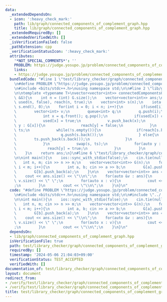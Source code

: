 ```yaml
---
data:
  _extendedDependsOn:
  - icon: ':heavy_check_mark:'
    path: lib/graph/connected_components_of_complement_graph.hpp
    title: lib/graph/connected_components_of_complement_graph.hpp
  _extendedRequiredBy: []
  _extendedVerifiedWith: []
  _isVerificationFailed: false
  _pathExtension: cpp
  _verificationStatusIcon: ':heavy_check_mark:'
  attributes:
    '*NOT_SPECIAL_COMMENTS*': ''
    PROBLEM: https://judge.yosupo.jp/problem/connected_components_of_complement_graph
    links:
    - https://judge.yosupo.jp/problem/connected_components_of_complement_graph
  bundledCode: "#line 1 \"test/library_checker/graph/connected_components_of_complement_graph.test.cpp\"\
    \n#define PROBLEM \"https://judge.yosupo.jp/problem/connected_components_of_complement_graph\"\
    \n#include <bits/stdc++.h>\nusing namespace std;\n\n#line 2 \"lib/graph/connected_components_of_complement_graph.hpp\"\
    \n\ntemplate <typename T>\nvector<vector<int>> connectedComponentsOfComplementGraph(vector<vector<T>>\
    \ &G){\n    int n = (int) G.size();\n    vector<vector<int>> ans;\n    vector<bool>\
    \ used(n, false), reach(n, true);\n    vector<int> s(n);\n    iota(s.begin(),\
    \ s.end(), 0);\n    for(int i = 0; i < n; i++){\n        if(used[i]) continue;\n\
    \        vector<int> v;\n        queue<int> q;\n        q.push(i);\n        while(!q.empty()){\n\
    \            int x = q.front(); q.pop();\n            if(used[x]) continue;\n\
    \            used[x] = true;\n            v.push_back(x);\n            for(auto\
    \ y : G[x]){\n                reach[y] = false;\n            }\n            vector<int>\
    \ ts;\n            while(!s.empty()){\n                if(reach[s.back()]){\n\
    \                    q.push(s.back());\n                } else{\n            \
    \        ts.push_back(s.back());\n                }\n                s.pop_back();\n\
    \            }\n            swap(s, ts);\n            for(auto y : G[x]){\n  \
    \              reach[y] = true;\n            }\n        }\n        ans.push_back(v);\n\
    \    }\n    return ans;\n}\n#line 6 \"test/library_checker/graph/connected_components_of_complement_graph.test.cpp\"\
    \n\nint main(){\n    ios::sync_with_stdio(false);\n    cin.tie(nullptr);\n\n \
    \   int n, m; cin >> n >> m;\n    vector<vector<int>> G(n);\n    for(int i = 0;\
    \ i < m; i++){\n        int a, b; cin >> a >> b;\n        G[a].push_back(b);\n\
    \        G[b].push_back(a);\n    }\n\n    vector<vector<int>> ans = connectedComponentsOfComplementGraph(G);\n\
    \    cout << ans.size() << \"\\n\";\n    for(auto &v : ans){\n        cout <<\
    \ v.size() << \" \";\n        for(auto x : v){\n            cout << x << \" \"\
    ;\n        }\n        cout << \"\\n\";\n    }\n}\n"
  code: "#define PROBLEM \"https://judge.yosupo.jp/problem/connected_components_of_complement_graph\"\
    \n#include <bits/stdc++.h>\nusing namespace std;\n\n#include \"../../../lib/graph/connected_components_of_complement_graph.hpp\"\
    \n\nint main(){\n    ios::sync_with_stdio(false);\n    cin.tie(nullptr);\n\n \
    \   int n, m; cin >> n >> m;\n    vector<vector<int>> G(n);\n    for(int i = 0;\
    \ i < m; i++){\n        int a, b; cin >> a >> b;\n        G[a].push_back(b);\n\
    \        G[b].push_back(a);\n    }\n\n    vector<vector<int>> ans = connectedComponentsOfComplementGraph(G);\n\
    \    cout << ans.size() << \"\\n\";\n    for(auto &v : ans){\n        cout <<\
    \ v.size() << \" \";\n        for(auto x : v){\n            cout << x << \" \"\
    ;\n        }\n        cout << \"\\n\";\n    }\n}\n"
  dependsOn:
  - lib/graph/connected_components_of_complement_graph.hpp
  isVerificationFile: true
  path: test/library_checker/graph/connected_components_of_complement_graph.test.cpp
  requiredBy: []
  timestamp: '2024-05-06 21:04:03+09:00'
  verificationStatus: TEST_ACCEPTED
  verifiedWith: []
documentation_of: test/library_checker/graph/connected_components_of_complement_graph.test.cpp
layout: document
redirect_from:
- /verify/test/library_checker/graph/connected_components_of_complement_graph.test.cpp
- /verify/test/library_checker/graph/connected_components_of_complement_graph.test.cpp.html
title: test/library_checker/graph/connected_components_of_complement_graph.test.cpp
---
```

